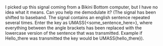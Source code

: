 I picked up this signal coming from a Bikini Bottom computer, but I have no idea what it means. Can you help me demodulate it? (The signal has been shifted to baseband. The signal contains an english sentence repeated several times. Enter the key as UMASS{<some_sentence_here>}, where everything between the angle brackets has been replaced with the lowercase version of the sentence that was transmitted. Example if Hello_there was transmitted the key would be UMASS{hello_there}).
